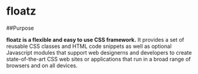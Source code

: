 floatz
======

##Purpose

**floatz is a flexible and easy to use CSS framework.** It provides a set of reusable CSS classes and HTML code snippets as well as optional Javascript modules that support web designerns and developers to create state-of-the-art CSS web sites or applications that run in a broad range of browsers and on all devices.
